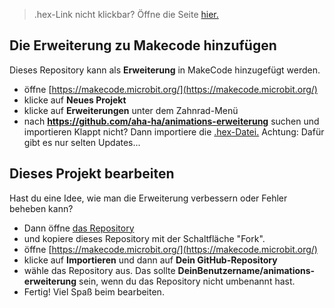 
> .hex-Link nicht klickbar? Öffne die Seite [hier.](https://aha-ha.github.io/animations-erweiterung/)
## Die Erweiterung zu Makecode hinzufügen

Dieses Repository kann als **Erweiterung** in MakeCode hinzugefügt werden.

* öffne [https://makecode.microbit.org/](https://makecode.microbit.org/)
* klicke auf **Neues Projekt**
* klicke auf **Erweiterungen** unter dem Zahnrad-Menü
* nach **https://github.com/aha-ha/animations-erweiterung** suchen und importieren
Klappt nicht? Dann importiere die <a href="https://raw.githubusercontent.com/aha-ha/Files/main/flipbook-ext.hex" download>.hex-Datei.</a>
Achtung: Dafür gibt es nur selten Updates...

## Dieses Projekt bearbeiten
Hast du eine Idee, wie man die Erweiterung verbessern oder Fehler beheben kann?
* Dann öffne [das Repository](https://github.com/aha-ha/animations-erweiterung)
* und kopiere dieses Repository mit der Schaltfläche "Fork".
* öffne [https://makecode.microbit.org/](https://makecode.microbit.org/)
* klicke auf **Importieren** und dann auf **Dein GitHub-Repository**
* wähle das Repository aus. Das sollte **DeinBenutzername/animations-erweiterung** sein, wenn du das Repository nicht umbenannt hast.
* Fertig! Viel Spaß beim bearbeiten.

